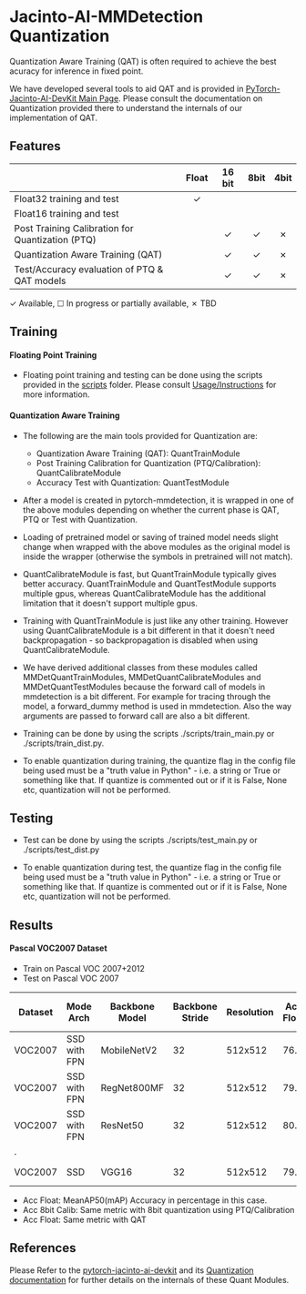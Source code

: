# Jacinto-AI-MMDetection Quantization

Quantization Aware Training (QAT) is often required to achieve the best acuracy for inference in fixed point. 

We have developed several tools to aid QAT and is provided in [PyTorch-Jacinto-AI-DevKit Main Page](https://bitbucket.itg.ti.com/projects/JACINTO-AI/repos/pytorch-jacinto-ai-devkit/browse/). Please consult the documentation on Quantization provided there to understand the internals of our implementation of QAT.

## Features

|                                                  | Float    | 16 bit   | 8bit     | 4bit     |
|--------------------                              |:--------:|:--------:|:--------:|:--------:|
| Float32 training and test                        |✓         |          |          |          |
| Float16 training and test                        |          |          |          |          |
| Post Training Calibration for Quantization (PTQ) |          | ✓        | ✓        |✗         |
| Quantization Aware Training (QAT)                |          | ✓        | ✓        |✗         |
| Test/Accuracy evaluation of PTQ & QAT models     |          | ✓        | ✓        |✗         |

✓ Available, ☐ In progress or partially available, ✗ TBD

## Training

#### Floating Point Training
- Floating point training and testing can be done using the scripts provided in the [scripts](../../scripts) folder. Please consult [Usage/Instructions](jacinto_ai/jacinto_ai_mmdetection_usage.md) for more information.

#### Quantization Aware Training
- The following are the main tools provided for Quantization are:<br>
    - Quantization Aware Training (QAT): QuantTrainModule<br>
    - Post Training Calibration for Quantization (PTQ/Calibration): QuantCalibrateModule<br>
    - Accuracy Test with Quantization: QuantTestModule<br>
        
- After a model is created in pytorch-mmdetection, it is wrapped in one of the above modules depending on whether the current phase is QAT, PTQ or Test with Quantization.

- Loading of pretrained model or saving of trained model needs slight change when wrapped with the above modules as the original model is inside the wrapper (otherwise the symbols in pretrained will not match).

- QuantCalibrateModule is fast, but QuantTrainModule typically gives better accuracy. QuantTrainModule and QuantTestModule supports multiple gpus, whereas QuantCalibrateModule has the additional limitation that it doesn't support multiple gpus. 

- Training with QuantTrainModule is just like any other training. However using QuantCalibrateModule is a bit different in that it doesn't need backpropagation - so backpropagation is disabled when using QuantCalibrateModule.

- We have derived additional classes from these modules called MMDetQuantTrainModules, MMDetQuantCalibrateModules and MMDetQuantTestModules because the forward call of models in mmdetection is a bit different. For example for tracing through the model, a forward_dummy method is used in mmdetection. Also the way arguments are passed to forward call are also a bit different.  

- Training can be done by using the scripts ./scripts/train_main.py or ./scripts/train_dist.py. 

- To enable quantization during training, the quantize flag in the config file being used must be a "truth value in Python" - i.e. a string or True or something like that. If quantize is commented out or if it is False, None etc, quantization will not be performed.

## Testing
- Test can be done by using the scripts ./scripts/test_main.py or ./scripts/test_dist.py

- To enable quantization during test, the quantize flag in the config file being used must be a "truth value in Python" - i.e. a string or True or something like that. If quantize is commented out or if it is False, None etc, quantization will not be performed.

## Results

#### Pascal VOC2007 Dataset
- Train on Pascal VOC 2007+2012
- Test on Pascal VOC 2007

|Dataset    |Mode Arch        |Backbone Model |Backbone Stride|Resolution |Acc Float|Acc 8bit Calib|Acc 8bit QAT|Model Config File                      |
|---------  |----------       |-----------    |-------------- |-----------|-------- |-------       |----------  |----------                             |
|VOC2007    |SSD with FPN     |MobileNetV2    |32             |512x512    |76.1     |75.4          |75.4        |configs/ssd/ ssd_mobilenet_fpn.py|
|VOC2007    |SSD with FPN     |RegNet800MF    |32             |512x512    |79.7     |79.0          |79.5        |configs/ssd/ ssd_regnet_fpn.py   |
|VOC2007    |SSD with FPN     |ResNet50       |32             |512x512    |80.5     |77.0          |79.5        |configs/ssd/ ssd_resnet_fpn.py   |
|.
|VOC2007    |SSD              |VGG16          |32             |512x512    |79.8     |              |            |mmdetection/configs/pascal_voc/ ssd512_voc0712.py   |

- Acc Float: MeanAP50(mAP) Accuracy in percentage in this case.
- Acc 8bit Calib: Same metric with 8bit quantization using PTQ/Calibration 
- Acc Float: Same metric with QAT

## References
Please Refer to the [pytorch-jacinto-ai-devkit](https://git.ti.com/cgit/jacinto-ai/pytorch-jacinto-ai-devkit/about/) and its [Quantization documentation](https://git.ti.com/cgit/jacinto-ai/pytorch-jacinto-ai-devkit/about/docs/Quantization.md) for further details on the internals of these Quant Modules. 
